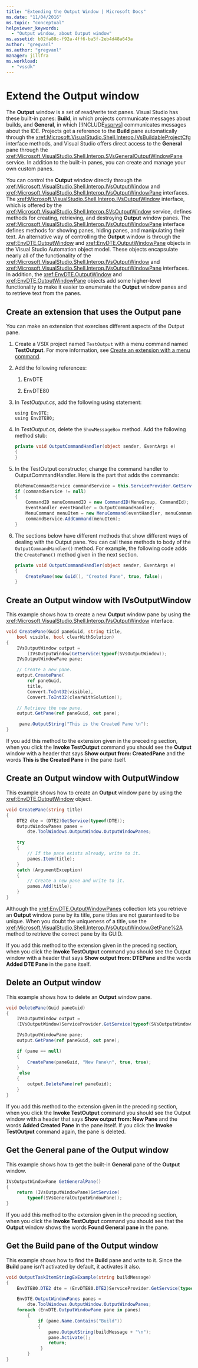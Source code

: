 ```yaml
---
title: "Extending the Output Window | Microsoft Docs"
ms.date: "11/04/2016"
ms.topic: "conceptual"
helpviewer_keywords:
  - "Output window, about Output window"
ms.assetid: b02fa88c-f92a-4ff6-ba5f-2eb4d48a643a
author: "gregvanl"
ms.author: "gregvanl"
manager: jillfra
ms.workload:
  - "vssdk"
---
```

# Extend the Output window
The **Output** window is a set of read/write text panes. Visual Studio has these built-in panes: **Build**, in which projects communicate messages about builds, and **General**, in which [!INCLUDE[vsprvs](../code-quality/includes/vsprvs_md.md)] communicates messages about the IDE. Projects get a reference to the **Build** pane automatically through the <xref:Microsoft.VisualStudio.Shell.Interop.IVsBuildableProjectCfg> interface methods, and Visual Studio offers direct access to the **General** pane through the <xref:Microsoft.VisualStudio.Shell.Interop.SVsGeneralOutputWindowPane> service. In addition to the built-in panes, you can create and manage your own custom panes.

 You can control the **Output** window directly through the <xref:Microsoft.VisualStudio.Shell.Interop.IVsOutputWindow> and <xref:Microsoft.VisualStudio.Shell.Interop.IVsOutputWindowPane> interfaces. The <xref:Microsoft.VisualStudio.Shell.Interop.IVsOutputWindow> interface, which is offered by the <xref:Microsoft.VisualStudio.Shell.Interop.SVsOutputWindow> service, defines methods for creating, retrieving, and destroying **Output** window panes. The <xref:Microsoft.VisualStudio.Shell.Interop.IVsOutputWindowPane> interface defines methods for showing panes, hiding panes, and manipulating their text. An alternative way of controlling the **Output** window is through the <xref:EnvDTE.OutputWindow> and <xref:EnvDTE.OutputWindowPane> objects in the Visual Studio Automation object model. These objects encapsulate nearly all of the functionality of the <xref:Microsoft.VisualStudio.Shell.Interop.IVsOutputWindow> and <xref:Microsoft.VisualStudio.Shell.Interop.IVsOutputWindowPane> interfaces. In addition, the <xref:EnvDTE.OutputWindow> and <xref:EnvDTE.OutputWindowPane> objects add some higher-level functionality to make it easier to enumerate the **Output** window panes and to retrieve text from the panes.

## Create an extension that uses the Output pane
 You can make an extension that exercises different aspects of the Output pane.

1. Create a VSIX project named `TestOutput` with a menu command named **TestOutput**. For more information, see [Create an extension with a menu command](../extensibility/creating-an-extension-with-a-menu-command.md).

2. Add the following references:

    1.  EnvDTE

    2.  EnvDTE80

3. In *TestOutput.cs*, add the following using statement:

    ```f#
    using EnvDTE;
    using EnvDTE80;
    ```

4. In *TestOutput.cs*, delete the `ShowMessageBox` method. Add the following method stub:

    ```csharp
    private void OutputCommandHandler(object sender, EventArgs e)
    {
    }
    ```

5. In the TestOutput constructor, change the command handler to OutputCommandHandler. Here is the part that adds the commands:

    ```csharp
    OleMenuCommandService commandService = this.ServiceProvider.GetService(typeof(IMenuCommandService)) as OleMenuCommandService;
    if (commandService != null)
    {
        CommandID menuCommandID = new CommandID(MenuGroup, CommandId);
        EventHandler eventHandler = OutputCommandHandler;
        MenuCommand menuItem = new MenuCommand(eventHandler, menuCommandID);
        commandService.AddCommand(menuItem);
    }
    ```

6. The sections below have different methods that show different ways of dealing with the Output pane. You can call these methods to body of the `OutputCommandHandler()` method. For example, the following code adds the `CreatePane()` method given in the next section.

    ```csharp
    private void OutputCommandHandler(object sender, EventArgs e)
    {
        CreatePane(new Guid(), "Created Pane", true, false);
    }
    ```

## Create an Output window with IVsOutputWindow
 This example shows how to create a new **Output** window pane by using the <xref:Microsoft.VisualStudio.Shell.Interop.IVsOutputWindow> interface.

```csharp
void CreatePane(Guid paneGuid, string title,
    bool visible, bool clearWithSolution)
{
    IVsOutputWindow output =
        (IVsOutputWindow)GetService(typeof(SVsOutputWindow));
    IVsOutputWindowPane pane;

    // Create a new pane.
    output.CreatePane(
        ref paneGuid,
        title,
        Convert.ToInt32(visible),
        Convert.ToInt32(clearWithSolution));

    // Retrieve the new pane.
    output.GetPane(ref paneGuid, out pane);

     pane.OutputString("This is the Created Pane \n");
}
```

 If you add this method to the extension given in the preceding section, when you click the **Invoke TestOutput** command you should see the **Output** window with a header that says **Show output from: CreatedPane** and the words **This is the Created Pane** in the pane itself.

## Create an Output window with OutputWindow
 This example shows how to create an **Output** window pane by using the <xref:EnvDTE.OutputWindow> object.

```csharp
void CreatePane(string title)
{
    DTE2 dte = (DTE2)GetService(typeof(DTE));
    OutputWindowPanes panes =
        dte.ToolWindows.OutputWindow.OutputWindowPanes;

    try
    {
        // If the pane exists already, write to it.
        panes.Item(title);
    }
    catch (ArgumentException)
    {
        // Create a new pane and write to it.
        panes.Add(title);
    }
}
```

 Although the <xref:EnvDTE.OutputWindowPanes> collection lets you retrieve an **Output** window pane by its title, pane titles are not guaranteed to be unique. When you doubt the uniqueness of a title, use the <xref:Microsoft.VisualStudio.Shell.Interop.IVsOutputWindow.GetPane%2A> method to retrieve the correct pane by its GUID.

 If you add this method to the extension given in the preceding section, when you click the **Invoke TestOutput** command you should see the Output window with a header that says **Show output from: DTEPane** and the words **Added DTE Pane** in the pane itself.

## Delete an Output window
 This example shows how to delete an **Output** window pane.

```csharp
void DeletePane(Guid paneGuid)
{
    IVsOutputWindow output =
    (IVsOutputWindow)ServiceProvider.GetService(typeof(SVsOutputWindow));

    IVsOutputWindowPane pane;
    output.GetPane(ref paneGuid, out pane);

    if (pane == null)
    {
        CreatePane(paneGuid, "New Pane\n", true, true);
    }
     else
    {
        output.DeletePane(ref paneGuid);
    }
}
```

 If you add this method to the extension given in the preceding section, when you click the **Invoke TestOutput** command you should see the Output window with a header that says **Show output from: New Pane** and the words **Added Created Pane** in the pane itself. If you click the **Invoke TestOutput** command again, the pane is deleted.

## Get the General pane of the Output window
 This example shows how to get the built-in **General** pane of the **Output** window.

```csharp
IVsOutputWindowPane GetGeneralPane()
{
    return (IVsOutputWindowPane)GetService(
        typeof(SVsGeneralOutputWindowPane));
}
```

 If you add this method to the extension given in the preceding section, when you click the **Invoke TestOutput** command you should see that the **Output** window shows the words **Found General pane** in the pane.

## Get the Build pane of the Output window
 This example shows how to find the **Build** pane and write to it. Since the **Build** pane isn't activated by default, it activates it also.

```csharp
void OutputTaskItemStringExExample(string buildMessage)
{
    EnvDTE80.DTE2 dte = (EnvDTE80.DTE2)ServiceProvider.GetService(typeof(EnvDTE.DTE));

    EnvDTE.OutputWindowPanes panes =
        dte.ToolWindows.OutputWindow.OutputWindowPanes;
    foreach (EnvDTE.OutputWindowPane pane in panes)
        {
            if (pane.Name.Contains("Build"))
            {
                pane.OutputString(buildMessage + "\n");
                pane.Activate();
                return;
             }
        }
}
```
